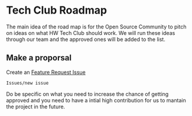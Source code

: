 # Tech Club Roadmap 

The main idea of the road map is for the Open Source Community to pitch on ideas
on what HW Tech Club should work. We will run these ideas through our team and the 
approved ones will be added to the list.

## Make a proporsal
Create an [Feature Request Issue](https://github.com/HWTechClub/Roadmap/issues/new?assignees=&labels=&template=feature_request.md&title=) 
```
Issues/new issue
``` 
Do be specific on what you need to increase the chance of getting approved 
and you need to have a intial high contribution for us to mantain the 
project in the future. 
